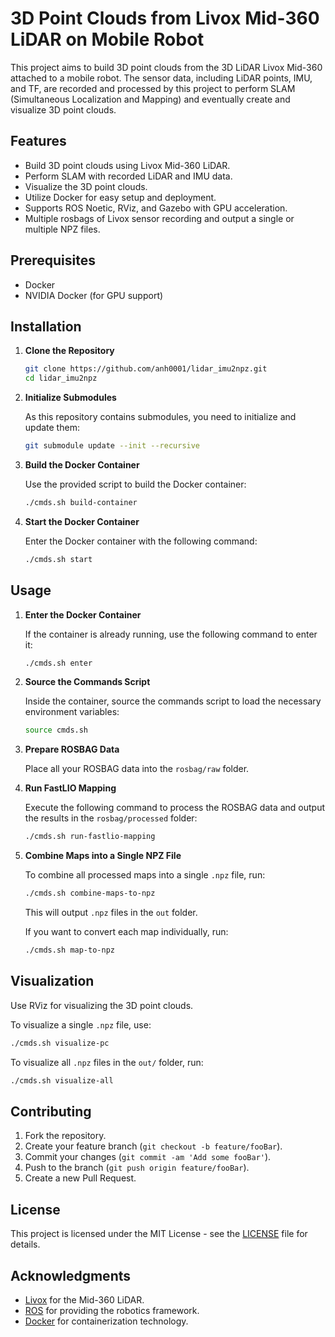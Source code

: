 
# 3D Point Clouds from Livox Mid-360 LiDAR on Mobile Robot

This project aims to build 3D point clouds from the 3D LiDAR Livox Mid-360 attached to a mobile robot. The sensor data, including LiDAR points, IMU, and TF, are recorded and processed by this project to perform SLAM (Simultaneous Localization and Mapping) and eventually create and visualize 3D point clouds.

## Features
- Build 3D point clouds using Livox Mid-360 LiDAR.
- Perform SLAM with recorded LiDAR and IMU data.
- Visualize the 3D point clouds.
- Utilize Docker for easy setup and deployment.
- Supports ROS Noetic, RViz, and Gazebo with GPU acceleration.
- Multiple rosbags of Livox sensor recording and output a single or multiple NPZ files.

## Prerequisites
- Docker
- NVIDIA Docker (for GPU support)

## Installation

1. **Clone the Repository**

   ```sh
   git clone https://github.com/anh0001/lidar_imu2npz.git
   cd lidar_imu2npz
   ```

2. **Initialize Submodules**

   As this repository contains submodules, you need to initialize and update them:

   ```sh
   git submodule update --init --recursive
   ```

3. **Build the Docker Container**

   Use the provided script to build the Docker container:

   ```sh
   ./cmds.sh build-container
   ```

4. **Start the Docker Container**

   Enter the Docker container with the following command:

   ```sh
   ./cmds.sh start
   ```

## Usage

1. **Enter the Docker Container**

   If the container is already running, use the following command to enter it:

   ```sh
   ./cmds.sh enter
   ```

2. **Source the Commands Script**

   Inside the container, source the commands script to load the necessary environment variables:

   ```sh
   source cmds.sh
   ```

3. **Prepare ROSBAG Data**

   Place all your ROSBAG data into the `rosbag/raw` folder.

4. **Run FastLIO Mapping**

   Execute the following command to process the ROSBAG data and output the results in the `rosbag/processed` folder:

   ```sh
   ./cmds.sh run-fastlio-mapping
   ```

5. **Combine Maps into a Single NPZ File**

   To combine all processed maps into a single `.npz` file, run:

   ```sh
   ./cmds.sh combine-maps-to-npz
   ```

   This will output `.npz` files in the `out` folder.

   If you want to convert each map individually, run:

   ```sh
   ./cmds.sh map-to-npz
   ```

## Visualization

Use RViz for visualizing the 3D point clouds. 

To visualize a single `.npz` file, use:

   ```sh
   ./cmds.sh visualize-pc
   ```

To visualize all `.npz` files in the `out/` folder, run:

   ```sh
   ./cmds.sh visualize-all
   ```

## Contributing

1. Fork the repository.
2. Create your feature branch (`git checkout -b feature/fooBar`).
3. Commit your changes (`git commit -am 'Add some fooBar'`).
4. Push to the branch (`git push origin feature/fooBar`).
5. Create a new Pull Request.

## License

This project is licensed under the MIT License - see the [LICENSE](LICENSE) file for details.

## Acknowledgments

- [Livox](https://www.livoxtech.com/mid-360) for the Mid-360 LiDAR.
- [ROS](https://www.ros.org/) for providing the robotics framework.
- [Docker](https://www.docker.com/) for containerization technology.
